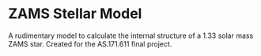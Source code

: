 # ZAMS Stellar Model
A rudimentary model to calculate the internal structure of a 1.33 solar mass ZAMS star. Created for the AS.171.611 final project.
